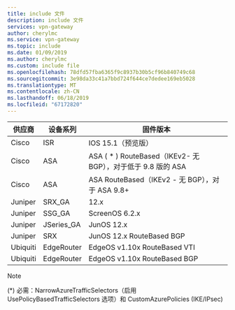 ```yaml
---
title: include 文件
description: include 文件
services: vpn-gateway
author: cherylmc
ms.service: vpn-gateway
ms.topic: include
ms.date: 01/09/2019
ms.author: cherylmc
ms.custom: include file
ms.openlocfilehash: 78dfd57fba6365f9c8937b30b5cf96b840749c68
ms.sourcegitcommit: 3e98da33c41a7bbd724f644ce7dedee169eb5028
ms.translationtype: MT
ms.contentlocale: zh-CN
ms.lasthandoff: 06/18/2019
ms.locfileid: "67172820"
---
```

| **供应商** | **设备系列** | **固件版本** |
| --- | --- | --- |
|Cisco | ISR| IOS 15.1（预览版）|
|Cisco | ASA | ASA ( * ) RouteBased（IKEv2- 无 BGP），对于低于 9.8 版的 ASA |
|Cisco | ASA | ASA RouteBased（IKEv2 - 无 BGP），对于 ASA 9.8+ |
|Juniper | SRX_GA | 12.x|
|Juniper | SSG_GA | ScreenOS 6.2.x|
|Juniper | JSeries_GA | JunOS 12.x|
|Juniper | SRX | JunOS 12.x RouteBased BGP |
|Ubiquiti| EdgeRouter| EdgeOS v1.10x RouteBased VTI|
|Ubiquiti| EdgeRouter| EdgeOS v1.10x RouteBased BGP|

> [!NOTE]
> (*) 必需：NarrowAzureTrafficSelectors（启用 UsePolicyBasedTrafficSelectors 选项）和 CustomAzurePolicies (IKE/IPsec)
>
